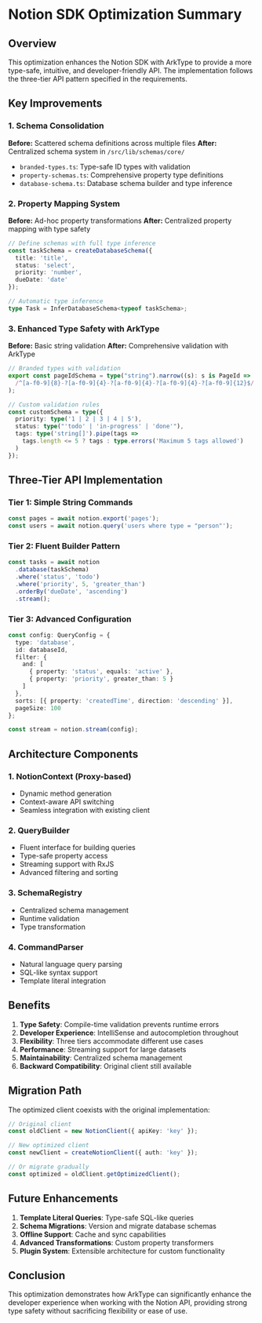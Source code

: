 # Notion SDK Optimization Summary

## Overview

This optimization enhances the Notion SDK with ArkType to provide a more type-safe, intuitive, and developer-friendly API. The implementation follows the three-tier API pattern specified in the requirements.

## Key Improvements

### 1. Schema Consolidation

**Before:** Scattered schema definitions across multiple files
**After:** Centralized schema system in `/src/lib/schemas/core/`

- `branded-types.ts`: Type-safe ID types with validation
- `property-schemas.ts`: Comprehensive property type definitions
- `database-schema.ts`: Database schema builder and type inference

### 2. Property Mapping System

**Before:** Ad-hoc property transformations
**After:** Centralized property mapping with type safety

```typescript
// Define schemas with full type inference
const taskSchema = createDatabaseSchema({
  title: 'title',
  status: 'select',
  priority: 'number',
  dueDate: 'date'
});

// Automatic type inference
type Task = InferDatabaseSchema<typeof taskSchema>;
```

### 3. Enhanced Type Safety with ArkType

**Before:** Basic string validation
**After:** Comprehensive validation with ArkType

```typescript
// Branded types with validation
export const pageIdSchema = type("string").narrow((s): s is PageId => 
  /^[a-f0-9]{8}-?[a-f0-9]{4}-?[a-f0-9]{4}-?[a-f0-9]{4}-?[a-f0-9]{12}$/.test(s.replace(/-/g, ''))
);

// Custom validation rules
const customSchema = type({
  priority: type('1 | 2 | 3 | 4 | 5'),
  status: type("'todo' | 'in-progress' | 'done'"),
  tags: type('string[]').pipe(tags => 
    tags.length <= 5 ? tags : type.errors('Maximum 5 tags allowed')
  )
});
```

## Three-Tier API Implementation

### Tier 1: Simple String Commands
```typescript
const pages = await notion.export('pages');
const users = await notion.query('users where type = "person"');
```

### Tier 2: Fluent Builder Pattern
```typescript
const tasks = await notion
  .database(taskSchema)
  .where('status', 'todo')
  .where('priority', 5, 'greater_than')
  .orderBy('dueDate', 'ascending')
  .stream();
```

### Tier 3: Advanced Configuration
```typescript
const config: QueryConfig = {
  type: 'database',
  id: databaseId,
  filter: {
    and: [
      { property: 'status', equals: 'active' },
      { property: 'priority', greater_than: 5 }
    ]
  },
  sorts: [{ property: 'createdTime', direction: 'descending' }],
  pageSize: 100
};

const stream = notion.stream(config);
```

## Architecture Components

### 1. NotionContext (Proxy-based)
- Dynamic method generation
- Context-aware API switching
- Seamless integration with existing client

### 2. QueryBuilder
- Fluent interface for building queries
- Type-safe property access
- Streaming support with RxJS
- Advanced filtering and sorting

### 3. SchemaRegistry
- Centralized schema management
- Runtime validation
- Type transformation

### 4. CommandParser
- Natural language query parsing
- SQL-like syntax support
- Template literal integration

## Benefits

1. **Type Safety**: Compile-time validation prevents runtime errors
2. **Developer Experience**: IntelliSense and autocompletion throughout
3. **Flexibility**: Three tiers accommodate different use cases
4. **Performance**: Streaming support for large datasets
5. **Maintainability**: Centralized schema management
6. **Backward Compatibility**: Original client still available

## Migration Path

The optimized client coexists with the original implementation:

```typescript
// Original client
const oldClient = new NotionClient({ apiKey: 'key' });

// New optimized client
const newClient = createNotionClient({ auth: 'key' });

// Or migrate gradually
const optimized = oldClient.getOptimizedClient();
```

## Future Enhancements

1. **Template Literal Queries**: Type-safe SQL-like queries
2. **Schema Migrations**: Version and migrate database schemas
3. **Offline Support**: Cache and sync capabilities
4. **Advanced Transformations**: Custom property transformers
5. **Plugin System**: Extensible architecture for custom functionality

## Conclusion

This optimization demonstrates how ArkType can significantly enhance the developer experience when working with the Notion API, providing strong type safety without sacrificing flexibility or ease of use.